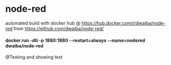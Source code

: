 # node-red
automated build with docker hub @ https://hub.docker.com/r/dwaiba/node-red from https://github.com/dwaiba/node-red/
#### docker run -dti -p 1880:1880 --restart=always --name=nodered dwaiba/node-red
@Testing and showing test
